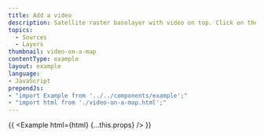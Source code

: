 ```yaml
---
title: Add a video
description: Satellite raster baselayer with video on top. Click on the map to play and pause.
topics:
  - Sources
  - Layers
thumbnail: video-on-a-map
contentType: example
layout: example
language:
- JavaScript
prependJs:
- "import Example from '../../components/example';"
- "import html from './video-on-a-map.html';"
---
```


{{ <Example html={html} {...this.props} /> }}
